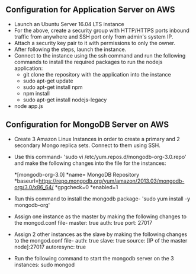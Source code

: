 ## Configuration for Application Server on AWS

* Launch an Ubuntu Server 16.04 LTS instance 
* For the above, create a security group with HTTP/HTTPS ports inbound traffic from anywhere and SSH port only from admin's system IP.
* Attach a security key pair to it with permissions to only the owner.
* After following the steps, launch the instance.
* Connect to the instance using the ssh command and run the following commands to install the required packages to run the nodejs application:
   * git clone the repository with the application into the instance
   * sudo apt-get update
   * sudo apt-get install npm
   * npm install
   * sudo apt-get install nodejs-legacy
* node app.js

## Configuration for MongoDB Server on AWS

* Create 3 Amazon Linux Instances in order to create a primary and 2 secondary Mongo replica sets. Connect to them using SSH.
* Use this command- 'sudo vi /etc/yum.repos.d/mongodb-org-3.0.repo' and make the following changes into the file for the instances:

     *[mongodb-org-3.0]
     *name= MongoDB Repository
     *baseurl=https://repo.mongodb.org/yum/amazon/2013.03/mongodb-org/3.0/x86_64/
     *gpgcheck=0
     *enabled=1
     
* Run this command to install the mongodb package- 'sudo yum install -y mongodb-org'
* Assign one instance as the master by making the following changes to the mongod.conf file-
master: true
auth: true
port: 27017

* Assign 2 other instances as the slave by making the following changes to the mongod.conf file-
  auth: true
  slave: true
  source: [IP of the master node]:27017
  autoresync: true

* Run the following command to start the mongodb server on the 3 instances: 
sudo mongod
  
     

